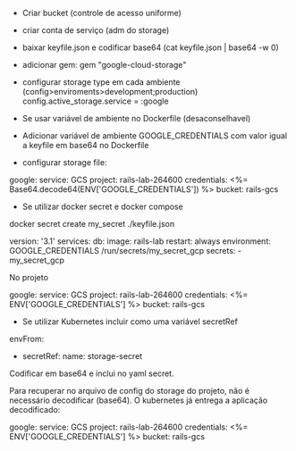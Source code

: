 

- Criar bucket (controle de acesso uniforme)

- criar conta de serviço (adm do storage)

- baixar keyfile.json e codificar base64 (cat keyfile.json | base64 -w 0)

- adicionar gem: gem "google-cloud-storage"

- configurar storage type em cada ambiente (config>enviroments>development;production)
           config.active_storage.service = :google

* Se usar variável de ambiente no Dockerfile (desaconselhavel)

- Adicionar variável de ambiente GOOGLE_CREDENTIALS com valor igual a keyfile em base64 no Dockerfile 

- configurar storage file:

google:
  service: GCS
  project: rails-lab-264600
  credentials: <%= Base64.decode64(ENV['GOOGLE_CREDENTIALS']) %>
  bucket: rails-gcs



* Se utilizar docker secret e docker compose

docker secret create my_secret ./keyfile.json


version: '3.1'
services:
    db:
        image: rails-lab
        restart: always
        environment:
            GOOGLE_CREDENTIALS /run/secrets/my_secret_gcp
        secrets:
           - my_secret_gcp
           
No projeto 

google:
  service: GCS
  project: rails-lab-264600
  credentials: <%= ENV['GOOGLE_CREDENTIALS'] %>
  bucket: rails-gcs

* Se utilizar Kubernetes incluir como uma variável secretRef

envFrom:
 - secretRef:
     name: storage-secret
              
Codificar em base64 e inclui no yaml secret.

Para recuperar no arquivo de config do storage do projeto, não é necessário decodificar (base64). O kubernetes já entrega a aplicação decodificado:

google:
  service: GCS
  project: rails-lab-264600
  credentials: <%= ENV['GOOGLE_CREDENTIALS'] %>
  bucket: rails-gcs




